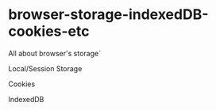 # browser-storage-indexedDB-cookies-etc

All about browser's storage`

Local/Session Storage

Cookies

IndexedDB
